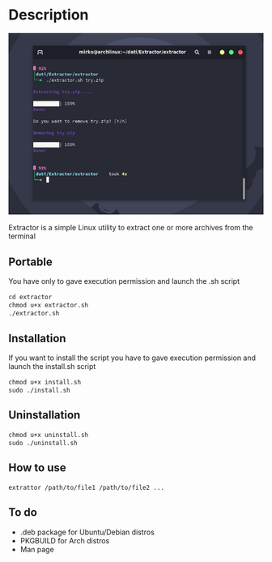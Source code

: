 # Description

![Extractor](https://github.com/Mirko-r/extractor/blob/main/Extractor1.0.png)

Extractor is a simple Linux utility to extract one or more archives from the terminal

## Portable

You have only to gave execution permission and launch the .sh script

```
cd extractor
chmod u+x extractor.sh
./extractor.sh
```

## Installation

If you want to install the script you have to gave execution permission and launch the install.sh script

```
chmod u+x install.sh
sudo ./install.sh
```

## Uninstallation

```
chmod u+x uninstall.sh
sudo ./uninstall.sh
```

## How to use

```
extrattor /path/to/file1 /path/to/file2 ...
```

## To do

<ul>
<li> .deb package for Ubuntu/Debian distros
<li> PKGBUILD for Arch distros
<li> Man page
</ul>
